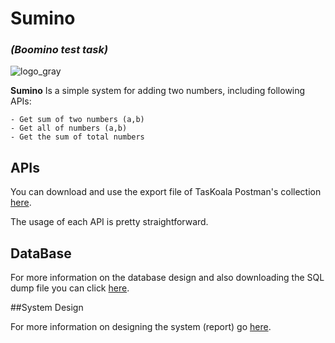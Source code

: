 # **Sumino** 
### _(Boomino test task)_



![logo_gray](https://github.com/maripillon/Sumino/blob/master/logo/cover1.png?raw=true)

**Sumino** Is a simple system for adding two numbers, including following APIs:

    - Get sum of two numbers (a,b)
    - Get all of numbers (a,b)
    - Get the sum of total numbers


## APIs

You can download and use the export file of TasKoala Postman's collection [here](https://github.com/maripillon/Sumino/tree/master/postman).

The usage of each API is pretty straightforward. 

## DataBase

For more information on the database design and also downloading the SQL dump file you can click [here](https://github.com/maripillon/Sumino/tree/master/db%20dump). 

##System Design

For more information on designing the system (report) go [here](). 
